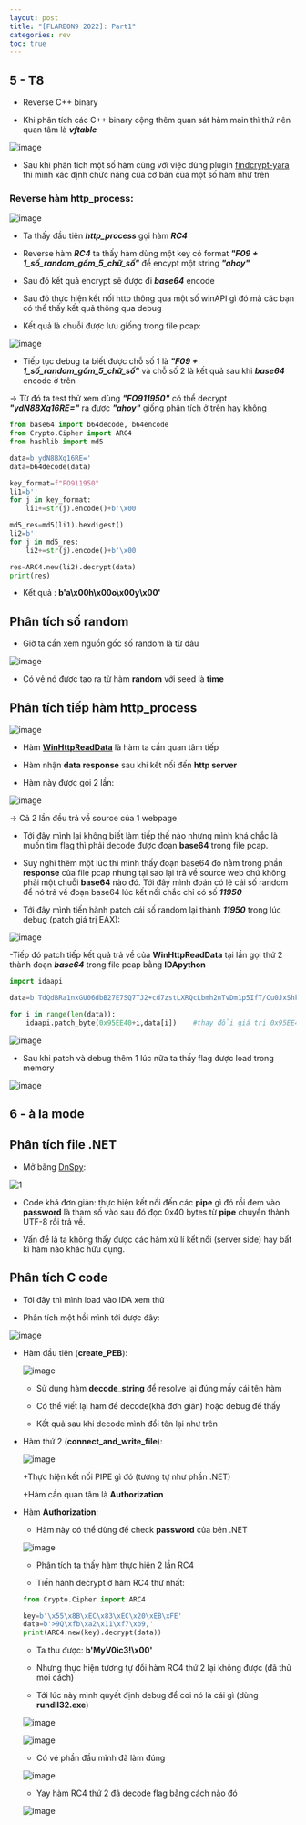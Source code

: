 ```yaml
---
layout: post
title: "[FLAREON9 2022]: Part1"
categories: rev
toc: true
---
```


## 5 - T8

- Reverse C++ binary

- Khi phân tích các C++ binary cộng thêm quan sát hàm main thì thứ nên quan tâm là  ***vftable***

![image](https://user-images.githubusercontent.com/91442807/202148679-b44ef965-a73f-48c0-a09e-16428357c719.png)

- Sau khi phân tích một số hàm cùng với việc dùng plugin [findcrypt-yara](https://github.com/polymorf/findcrypt-yara) thì mình xác định chức năng của cơ bản của một số hàm như trên

### Reverse hàm **http_process**:

![image](https://user-images.githubusercontent.com/91442807/202154238-acb4cf60-9cc8-46a1-9ef1-08dacb5c17d2.png)

- Ta thấy đầu tiên ***http_process*** gọi hàm ***RC4*** 

- Reverse hàm ***RC4*** ta thấy hàm dùng một key có format ***"F09 + 1_số_random_gồm_5_chữ_số"*** để encypt một string ***"ahoy"***

- Sau đó kết quả encrypt sẽ được đi ***base64*** encode

- Sau đó thực hiện kết nối http thông qua một số winAPI gì đó mà các bạn có thể thấy kết quả thông qua debug

- Kết quả là chuỗi được lưu giống trong file pcap:

![image](https://user-images.githubusercontent.com/91442807/202156504-e6140ef1-602d-40f8-b790-758eb3fd9e4e.png)

- Tiếp tục debug ta biết được chỗ số 1 là ***"F09 + 1_số_random_gồm_5_chữ_số"*** và chỗ số 2 là kết quả sau khi ***base64*** encode ở trên

-> Từ đó ta test thử xem dùng ***"FO911950"*** có thể decrypt ***"ydN8BXq16RE="*** ra được ***"ahoy"*** giống phân tích ở trên hay không

```python
from base64 import b64decode, b64encode
from Crypto.Cipher import ARC4
from hashlib import md5

data=b'ydN8BXq16RE='
data=b64decode(data)    

key_format=f"FO911950"
li1=b''
for j in key_format:
    li1+=str(j).encode()+b'\x00'

md5_res=md5(li1).hexdigest()
li2=b''
for j in md5_res:
    li2+=str(j).encode()+b'\x00'

res=ARC4.new(li2).decrypt(data)
print(res)
```

- Kết quả :  **b'a\x00h\x00o\x00y\x00'**

## Phân tích số random 

- Giờ ta cần xem nguồn gốc số random là từ đâu

![image](https://user-images.githubusercontent.com/91442807/202159082-2a0a43f7-9f8f-4fec-8c13-462fb59f2510.png)

- Có vẻ nó được tạo ra từ hàm **random** với seed là **time**

## Phân tích tiếp hàm **http_process**

![image](https://user-images.githubusercontent.com/91442807/202159663-a8b43635-eaa0-4010-b98c-944525fd7e72.png)

- Hàm [**WinHttpReadData**](https://learn.microsoft.com/en-us/windows/win32/api/winhttp/nf-winhttp-winhttpreaddata) là hàm ta cần quan tâm tiếp 

- Hàm nhận **data response** sau khi kết nối đến **http server**

- Hàm này được gọi 2 lần:

![image](https://user-images.githubusercontent.com/91442807/202161250-c542aa5f-a241-42ca-9d98-a67c966fafab.png)

-> Cả 2 lần đều trả về source của 1 webpage

- Tới đây mình lại không biết làm tiếp thế nào nhưng mình khá chắc là muốn tìm flag thì phải decode được đoạn **base64** trong file pcap.

- Suy nghĩ thêm một lúc thì mình thấy đoạn base64 đó nằm trong phần **response** của file pcap nhưng tại sao lại trả về source web chứ không phải một chuỗi **base64** nào đó. Tới đây mình đoán có lẽ cái số random để nó trả về đoạn base64 lúc kết nối chắc chỉ có số ***11950***

- Tới đây mình tiến hành patch cái số random lại thành ***11950*** trong lúc debug (patch giá trị EAX):

![image](https://user-images.githubusercontent.com/91442807/202163680-d10d8e20-73ae-4ed4-8477-a6a2e0514e97.png)

-Tiếp đó patch tiếp kết quả trả về của **WinHttpReadData** tại lần gọi thứ 2 thành đoạn ***base64*** trong file pcap bằng **IDApython**

```python 
import idaapi

data=b'TdQdBRa1nxGU06dbB27E7SQ7TJ2+cd7zstLXRQcLbmh2nTvDm1p5IfT/Cu0JxShk6tHQBRWwPlo9zA1dISfslkLgGDs41WK12ibWIflqLE4Yq3OYIEnLNjwVHrjL2U4Lu3ms+HQc4nfMWXPgcOHb4fhokk93/AJd5GTuC5z+4YsmgRh1Z90yinLBKB+fmGUyagT6gon/KHmJdvAOQ8nAnl8K/0XG+8zYQbZRwgY6tHvvpfyn9OXCyuct5/cOi8KWgALvVHQWafrp8qB/JtT+t5zmnezQlp3zPL4sj2CJfcUTK5copbZCyHexVD4jJN+LezJEtrDXP1DJNg=='

for i in range(len(data)):
    idaapi.patch_byte(0x95EE40+i,data[i])    #thay đổi giá trị 0x95EE40 thành địa chỉ của "lpBuffer" trong lúc debug
```

![image](https://user-images.githubusercontent.com/91442807/202165171-7c3b037a-7ae7-4b54-a1a7-a23ba488067d.png)

- Sau khi patch và debug thêm 1 lúc nữa ta thấy flag được load trong memory

![image](https://user-images.githubusercontent.com/91442807/202167165-734a47a8-4586-4f13-ad1b-f7f30e25b322.png)


## 6 - à la mode

## Phân tích file .NET

- Mở bằng [DnSpy](https://github.com/dnSpy/dnSpy):

![1](https://user-images.githubusercontent.com/91442807/202173649-23d06ead-c67d-4a24-a428-5aeabb03bbcb.png)

- Code khá đơn giản: thực hiện kết nối đến các **pipe** gì đó rồi đem vào **password** là tham số vào sau đó đọc 0x40 bytes từ **pipe** chuyển thành UTF-8 rồi trả về.

- Vấn đề là ta không thấy được các hàm xử lí kết nối (server side) hay bất kì hàm nào khác hữu dụng.

## Phân tích C code

- Tới đây thì mình load vào IDA xem thử

- Phân tích một hồi mình tới được đây:

![image](https://user-images.githubusercontent.com/91442807/202175670-63112e2d-1c3c-4e32-8d3e-641990b4d783.png)

- Hàm đầu tiên (**create_PEB**):

    ![image](https://user-images.githubusercontent.com/91442807/202175891-7174b377-f230-4ac8-a097-450596107f59.png)
    
    + Sử dụng hàm **decode_string** để resolve lại đúng mấy cái tên hàm 
   
    + Có thể viết lại hàm để decode(khá đơn giản) hoặc debug để thấy
    
    + Kết quả sau khi decode mình đổi tên lại như trên

- Hàm thứ 2 (**connect_and_write_file**):
    
    ![image](https://user-images.githubusercontent.com/91442807/202176900-37cc9874-b802-4498-8073-02966bf8ecdf.png)
    
    +Thực hiện kết nối PIPE gì đó (tương tự như phần .NET)
    
    +Hàm cần quan tâm là **Authorization**
    
- Hàm **Authorization**:

    + Hàm này có thể dùng để check **password** của bên .NET

    ![image](https://user-images.githubusercontent.com/91442807/202177399-8b08263f-2eac-4222-a6ad-ba585168b49d.png)
    
    + Phân tích ta thấy hàm thực hiện 2 lần RC4 
    
    + Tiến hành decrypt ở hàm RC4 thứ nhất:
    
    ```python
    from Crypto.Cipher import ARC4

    key=b'\x55\x8B\xEC\x83\xEC\x20\xEB\xFE'
    data=b'>9Q\xfb\xa2\x11\xf7\xb9,'
    print(ARC4.new(key).decrypt(data))
    ```
    
    + Ta thu được: **b'MyV0ic3!\x00'**

    + Nhưng thực hiện tương tự đối hàm RC4 thứ 2 lại không được (đã thử mọi cách)
    
    + Tới lúc này mình quyết định debug để coi nó là cái gì (dùng **rundll32.exe**)
    
    ![image](https://user-images.githubusercontent.com/91442807/202180104-1f5b1b23-6364-45f9-a17a-8205b156026e.png)
    
    ![image](https://user-images.githubusercontent.com/91442807/202180900-d042777d-02f1-4ae3-be74-10b56a6f0221.png)

    + Có vẻ phần đầu mình đã làm đúng
    
    ![image](https://user-images.githubusercontent.com/91442807/202181310-14161a04-a771-4d50-a421-f9466c496e6f.png)

    + Yay hàm RC4 thứ 2 đã decode flag bằng cách nào đó

    ![image](https://user-images.githubusercontent.com/91442807/202181484-c2658753-bf48-4f35-acba-ef4b71ab1d64.png)



    
    
 
 
    





  
  
  
  




